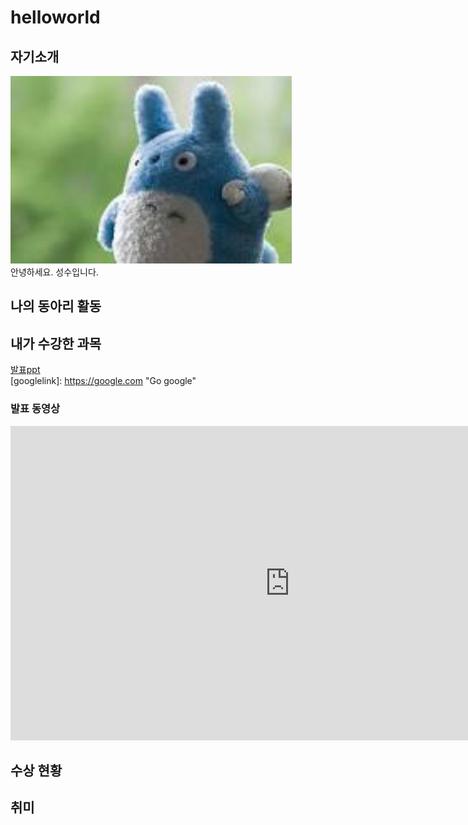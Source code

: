 # helloworld<br>
## 자기소개<br>

<img src="download.jpg" width="450px" height="300px"></img><br>
안녕하세요. 성수입니다.

## 나의 동아리 활동<br>

## 내가 수강한 과목<br>

[발표ppt](/presentation.pptx)<br>
[googlelink]: https://google.com "Go google"<br>

### 발표 동영상
<iframe width="894" height="503" src="https://www.youtube.com/embed/d-3cEQ1d1E4" title="[작업용 BGM] 상쾌한 기분으로 한가로이 하고 싶은 당신에게 | 서양 음악 Playlist - Songs to relieve stress - Morning Routine" frameborder="0" allow="accelerometer; autoplay; clipboard-write; encrypted-media; gyroscope; picture-in-picture; web-share" allowfullscreen></iframe><br>

## 수상 현황

## 취미

